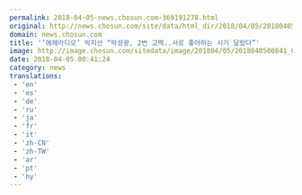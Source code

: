 ```yaml
---
permalink: 2018-04-05-news.chosun.com-369191278.html
original: http://news.chosun.com/site/data/html_dir/2018/04/05/2018040500868.html
domain: news.chosun.com
title: '‘에헤라디오’ 박지선 “박성광, 2번 고백..서로 좋아하는 시기 달랐다”'
image: http://image.chosun.com/sitedata/image/201804/05/2018040500841_0.jpg
date: 2018-04-05 00:41:24
category: news
translations: 
 - 'en'
 - 'es'
 - 'de'
 - 'ru'
 - 'ja'
 - 'fr'
 - 'it'
 - 'zh-CN'
 - 'zh-TW'
 - 'ar'
 - 'pt'
 - 'hy'
---
```


